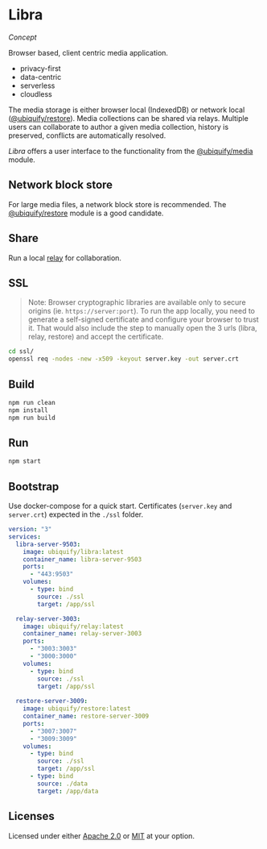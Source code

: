 # Libra

_Concept_

Browser based, client centric media application.

- privacy-first
- data-centric
- serverless
- cloudless

The media storage is either browser local (IndexedDB) or network local ([@ubiquify/restore](https://github.com/ubiquify/restore)). Media collections can be shared via relays. Multiple users can collaborate to author a given media collection, history is preserved, conflicts are automatically resolved.

_Libra_ offers a user interface to the functionality from the [@ubiquify/media](https://github.com/ubiquify/media) module.

## Network block store

For large media files, a network block store is recommended. The [@ubiquify/restore](https://github.com/ubiquify/restore) module is a good candidate.

## Share

Run a local [relay](https://github.com/ubiquify/relay) for collaboration.

## SSL

> Note: Browser cryptographic libraries are available only to secure origins (ie. `https://server:port`). To run the app locally, you need to generate a self-signed certificate and configure your browser to trust it. That would also include the step to manually open the 3 urls (libra, relay, restore) and accept the certificate.

```sh
cd ssl/
openssl req -nodes -new -x509 -keyout server.key -out server.crt
```

## Build

```sh
npm run clean
npm install
npm run build
```

## Run

```sh
npm start
```

## Bootstrap

Use docker-compose for a quick start. Certificates (`server.key` and `server.crt`) expected in the `./ssl` folder.

```yml
version: "3"
services:
  libra-server-9503:
    image: ubiquify/libra:latest
    container_name: libra-server-9503
    ports:
      - "443:9503"
    volumes:
      - type: bind
        source: ./ssl
        target: /app/ssl

  relay-server-3003:
    image: ubiquify/relay:latest
    container_name: relay-server-3003
    ports:
      - "3003:3003"
      - "3000:3000"
    volumes:
      - type: bind
        source: ./ssl
        target: /app/ssl
        
  restore-server-3009:
    image: ubiquify/restore:latest
    container_name: restore-server-3009
    ports:
      - "3007:3007"
      - "3009:3009"
    volumes:
      - type: bind
        source: ./ssl
        target: /app/ssl
      - type: bind
        source: ./data
        target: /app/data

```

## Licenses

Licensed under either [Apache 2.0](http://opensource.org/licenses/MIT) or [MIT](http://opensource.org/licenses/MIT) at your option.
